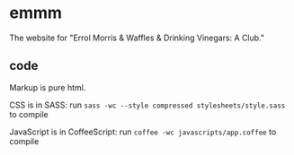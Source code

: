 # emmm

The website for "Errol Morris & Waffles & Drinking Vinegars: A Club."

## code

Markup is pure html.

CSS is in SASS: run `sass -wc --style compressed stylesheets/style.sass` to compile

JavaScript is in CoffeeScript: run `coffee -wc javascripts/app.coffee` to compile

